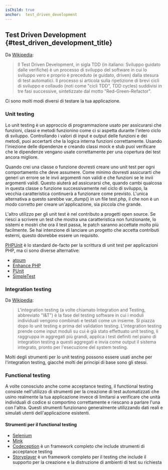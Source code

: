 ```yaml
---
isChild: true
anchor:  test_driven_development
---
```


## Test Driven Development {#test_driven_development_title}

Da [Wikipedia](http://it.wikipedia.org/wiki/Test_Driven_Development):

> Il Test Driven Development, in sigla TDD (in italiano: Sviluppo guidato dalle
> verifiche) è un processo di sviluppo del software in cui lo sviluppo vero e
> proprio è preceduto (e guidato, driven) dalla stesura di test automatici. Il
> processo si articola sulla ripetizione di brevi cicli di sviluppo e collaudo
> (noti come "cicli TDD", TDD cycles) suddivisi in tre fasi successive,
> sintetizzate dal motto "Red-Green-Refactor".

Ci sono molti modi diversi di testare la tua applicazione.

### Unit testing

Lo unit testing è un approccio di programmazione usato per assicurarsi che
funzioni, classi e metodi funzionino come ci si aspetta durante l'intero ciclo
di sviluppo. Controllando i valori di input e output delle funzioni e dei
metodi, puoi accertarti che la logica interna funzioni correttamente. Usando
l'iniezione delle dipendenze e creando classi mock e stub puoi verificare che le
dipendenze vengano usate correttamente per una copertura dei test ancora
migliore.

Quando crei una classe o funzione dovresti creare uno unit test per ogni
comportamento che deve assumere. Come minimo dovresti assicurarti che generi un
errore se le invii argomenti non validi e che funzioni se le invii argomenti
validi. Questo aiuterà ad assicurarsi che, quando cambi qualcosa in questa
classe o funzione successivamente nel ciclo di sviluppo, la vecchia
caratteristica continuerà a funzionare come previsto. L'unica alternativa a
questo sarebbe var_dump() in un file test.php, il che non è un modo corretto per
creare un'applicazione, sia piccola che grande.

L'altro utilizzo per gli unit test è nel contributo a progetti open source. Se
riesci a scrivere un test che mostra una caratteristica non funzionante, lo
sistemi e mostri che ora il test passa, le patch saranno accettate molto più
facilmente. Se hai intenzione di lanciare un progetto che accetta contributi
esterni, questo dovrebbe essere un requisito.

[PHPUnit](http://phpunit.de) è lo standard de-facto per la scrittura di unit
test per applicazioni PHP, ma ci sono diverse alternative:

* [atoum](https://github.com/atoum/atoum)
* [Enhance PHP](https://github.com/Enhance-PHP/Enhance-PHP)
* [PUnit](http://punit.smf.me.uk/)
* [SimpleTest](http://simpletest.org)

### Integration testing

Da [Wikipedia](http://en.wikipedia.org/wiki/Integration_testing):

> L'integration testing (a volte chiamato Integration and Testing, abbreviato
> "I&T") è la fase del testing software in cui i moduli individuali vengono
> combinati e testati come un insieme. Si piazza dopo lo unit testing e prima
> del validation testing. L'integration testing prende come input moduli su cui
> è già stato effettuato unit testing, li raggruppa in aggregati più grandi,
> applica i test definiti nel piano di integration testing a questi aggregati e
> invia come output il sistema integrato, pronto per l'esecuzione del system
> testing.

Molti degli strumenti per lo unit testing possono essere usati anche per
l'integration testing, giacché molti dei principi di base sono gli stessi.

### Functional testing

A volte conosciuto anche come acceptance testing, il functional testing consiste
nell'utilizzo di strumenti per la creazione di test automatizzati che usino
realmente la tua applicazione invece di limitarsi a verificare che unità
individuali di codice si comportino correttamente e riescano a parlare l'una con
l'altra. Questi strumenti funzionano generalmente utilizzando dati reali e
simulati utenti dell'applicazione esistenti.

#### Strumenti per il functional testing

* [Selenium](http://seleniumhq.com)
* [Mink](http://mink.behat.org)
* [Codeception](http://codeception.com) è un framework completo che include
  strumenti di acceptance testing
* [Storyplayer](http://datasift.github.io/storyplayer) è un framework completo
  per il testing che include il supporto per la creazione e la distruzione di
  ambienti di test su richiesta
